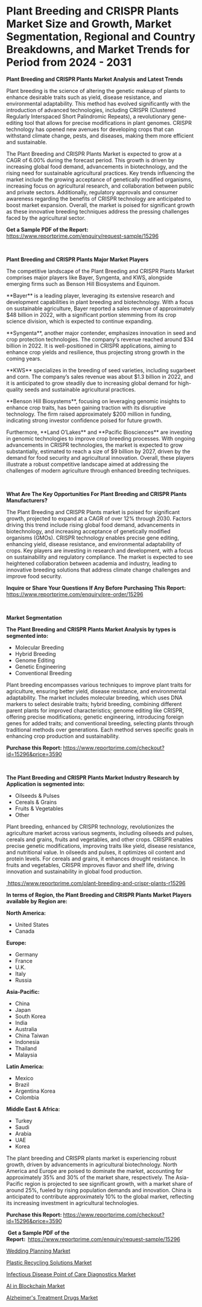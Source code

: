 <p><h1>Plant Breeding and CRISPR Plants Market Size and Growth, Market Segmentation, Regional and Country Breakdowns, and Market Trends for Period from 2024 -  2031</h1></p><p><strong>Plant Breeding and CRISPR Plants Market Analysis and Latest Trends</strong></p>
<p><p>Plant breeding is the science of altering the genetic makeup of plants to enhance desirable traits such as yield, disease resistance, and environmental adaptability. This method has evolved significantly with the introduction of advanced technologies, including CRISPR (Clustered Regularly Interspaced Short Palindromic Repeats), a revolutionary gene-editing tool that allows for precise modifications in plant genomes. CRISPR technology has opened new avenues for developing crops that can withstand climate change, pests, and diseases, making them more efficient and sustainable.</p><p>The Plant Breeding and CRISPR Plants Market is expected to grow at a CAGR of 6.00% during the forecast period. This growth is driven by increasing global food demand, advancements in biotechnology, and the rising need for sustainable agricultural practices. Key trends influencing the market include the growing acceptance of genetically modified organisms, increasing focus on agricultural research, and collaboration between public and private sectors. Additionally, regulatory approvals and consumer awareness regarding the benefits of CRISPR technology are anticipated to boost market expansion. Overall, the market is poised for significant growth as these innovative breeding techniques address the pressing challenges faced by the agricultural sector.</p></p>
<p><strong>Get a Sample PDF of the Report:&nbsp;</strong> <a href="https://www.reportprime.com/enquiry/request-sample/15296?utm_campaign=36&utm_medium=2&utm_source=Github&utm_content=ia&utm_term=29112024&utm_id=plant-breeding-and-crispr-plants">https://www.reportprime.com/enquiry/request-sample/15296</a></p>
<p>&nbsp;</p>
<p><strong>Plant Breeding and CRISPR Plants Major Market Players</strong></p>
<p><p>The competitive landscape of the Plant Breeding and CRISPR Plants Market comprises major players like Bayer, Syngenta, and KWS, alongside emerging firms such as Benson Hill Biosystems and Equinom. </p><p>**Bayer** is a leading player, leveraging its extensive research and development capabilities in plant breeding and biotechnology. With a focus on sustainable agriculture, Bayer reported a sales revenue of approximately $48 billion in 2022, with a significant portion stemming from its crop science division, which is expected to continue expanding.</p><p>**Syngenta**, another major contender, emphasizes innovation in seed and crop protection technologies. The company's revenue reached around $34 billion in 2022. It is well-positioned in CRISPR applications, aiming to enhance crop yields and resilience, thus projecting strong growth in the coming years.</p><p>**KWS** specializes in the breeding of seed varieties, including sugarbeet and corn. The company’s sales revenue was about $1.3 billion in 2022, and it is anticipated to grow steadily due to increasing global demand for high-quality seeds and sustainable agricultural practices.</p><p>**Benson Hill Biosystems**, focusing on leveraging genomic insights to enhance crop traits, has been gaining traction with its disruptive technology. The firm raised approximately $200 million in funding, indicating strong investor confidence poised for future growth.</p><p>Furthermore, **Land O’Lakes** and **Pacific Biosciences** are investing in genomic technologies to improve crop breeding processes. With ongoing advancements in CRISPR technologies, the market is expected to grow substantially, estimated to reach a size of $9 billion by 2027, driven by the demand for food security and agricultural innovation. Overall, these players illustrate a robust competitive landscape aimed at addressing the challenges of modern agriculture through enhanced breeding techniques.</p></p>
<p>&nbsp;</p>
<p><strong>What Are The Key Opportunities For Plant Breeding and CRISPR Plants Manufacturers?</strong></p>
<p><p>The Plant Breeding and CRISPR Plants market is poised for significant growth, projected to expand at a CAGR of over 12% through 2030. Factors driving this trend include rising global food demand, advancements in biotechnology, and increasing acceptance of genetically modified organisms (GMOs). CRISPR technology enables precise gene editing, enhancing yield, disease resistance, and environmental adaptability of crops. Key players are investing in research and development, with a focus on sustainability and regulatory compliance. The market is expected to see heightened collaboration between academia and industry, leading to innovative breeding solutions that address climate change challenges and improve food security.</p></p>
<p><strong>Inquire or Share Your Questions If Any Before Purchasing This Report:</strong> <a href="https://www.reportprime.com/enquiry/pre-order/15296?utm_campaign=36&utm_medium=2&utm_source=Github&utm_content=ia&utm_term=29112024&utm_id=plant-breeding-and-crispr-plants">https://www.reportprime.com/enquiry/pre-order/15296</a></p>
<p>&nbsp;</p>
<p><strong>Market Segmentation</strong></p>
<p><strong>The Plant Breeding and CRISPR Plants Market Analysis by types is segmented into:</strong></p>
<p><ul><li>Molecular Breeding</li><li>Hybrid Breeding</li><li>Genome Editing</li><li>Genetic Engineering</li><li>Conventional Breeding</li></ul></p>
<p><p>Plant breeding encompasses various techniques to improve plant traits for agriculture, ensuring better yield, disease resistance, and environmental adaptability. The market includes molecular breeding, which uses DNA markers to select desirable traits; hybrid breeding, combining different parent plants for improved characteristics; genome editing like CRISPR, offering precise modifications; genetic engineering, introducing foreign genes for added traits; and conventional breeding, selecting plants through traditional methods over generations. Each method serves specific goals in enhancing crop production and sustainability.</p></p>
<p><strong>Purchase this Report:&nbsp;</strong><a href="https://www.reportprime.com/checkout?id=15296&price=3590&utm_campaign=36&utm_medium=2&utm_source=Github&utm_content=ia&utm_term=29112024&utm_id=plant-breeding-and-crispr-plants">https://www.reportprime.com/checkout?id=15296&price=3590</a></p>
<p>&nbsp;</p>
<p><strong>The Plant Breeding and CRISPR Plants Market Industry Research by Application is segmented into:</strong></p>
<p><ul><li>Oilseeds & Pulses</li><li>Cereals & Grains</li><li>Fruits & Vegetables</li><li>Other</li></ul></p>
<p><p>Plant breeding, enhanced by CRISPR technology, revolutionizes the agriculture market across various segments, including oilseeds and pulses, cereals and grains, fruits and vegetables, and other crops. CRISPR enables precise genetic modifications, improving traits like yield, disease resistance, and nutritional value. In oilseeds and pulses, it optimizes oil content and protein levels. For cereals and grains, it enhances drought resistance. In fruits and vegetables, CRISPR improves flavor and shelf life, driving innovation and sustainability in global food production.</p></p>
<p><a href="https://www.reportprime.com/plant-breeding-and-crispr-plants-r15296?utm_campaign=36&utm_medium=2&utm_source=Github&utm_content=ia&utm_term=29112024&utm_id=plant-breeding-and-crispr-plants">&nbsp;https://www.reportprime.com/plant-breeding-and-crispr-plants-r15296</a></p>
<p><strong>In terms of Region, the Plant Breeding and CRISPR Plants Market Players available by Region are:</strong></p>
<p>
    <p> <strong> North America: </strong>
        <ul>
            <li>United States</li>
            <li>Canada</li>
        </ul>
        </p> 
    <p> <strong> Europe: </strong>
        <ul>
            <li>Germany</li>
            <li>France</li>
            <li>U.K.</li>
            <li>Italy</li>
            <li>Russia</li>
        </ul>
        </p> 
    <p> <strong> Asia-Pacific: </strong>
        <ul>
            <li>China</li>
            <li>Japan</li>
            <li>South Korea</li>
            <li>India</li>
            <li>Australia</li>
            <li>China Taiwan</li>
            <li>Indonesia</li>
            <li>Thailand</li>
            <li>Malaysia</li>
        </ul>
        </p> 
    <p> <strong> Latin America: </strong>
        <ul>
            <li>Mexico</li>
            <li>Brazil</li>
            <li>Argentina Korea</li>
            <li>Colombia</li>
        </ul>
        </p> 
    <p> <strong> Middle East & Africa: </strong>
        <ul>
            <li>Turkey</li>
            <li>Saudi</li>
            <li>Arabia</li>
            <li>UAE</li>
            <li>Korea</li>
        </ul>
    </p>
    </p>
<p><p>The plant breeding and CRISPR plants market is experiencing robust growth, driven by advancements in agricultural biotechnology. North America and Europe are poised to dominate the market, accounting for approximately 35% and 30% of the market share, respectively. The Asia-Pacific region is projected to see significant growth, with a market share of around 25%, fueled by rising population demands and innovation. China is anticipated to contribute approximately 10% to the global market, reflecting its increasing investment in agricultural technologies.</p></p>
<p><strong>Purchase this Report: </strong><a href="https://www.reportprime.com/checkout?id=15296&price=3590&utm_campaign=36&utm_medium=2&utm_source=Github&utm_content=ia&utm_term=29112024&utm_id=plant-breeding-and-crispr-plants">https://www.reportprime.com/checkout?id=15296&price=3590</a></p>
<p>&nbsp;<strong>Get a Sample PDF of the Report:&nbsp;&nbsp;</strong><a href="https://www.reportprime.com/enquiry/request-sample/15296?utm_campaign=36&utm_medium=2&utm_source=Github&utm_content=ia&utm_term=29112024&utm_id=plant-breeding-and-crispr-plants">https://www.reportprime.com/enquiry/request-sample/15296</a></p>
<p><strong></strong></p>
<p><p><a href="https://github.com/SanjidaKhan901/Market-Research-Report-List-1/blob/main/wedding-planning-market.md?utm_campaign=36&utm_medium=2&utm_source=Github&utm_content=ia&utm_term=29112024&utm_id=plant-breeding-and-crispr-plants">Wedding Planning Market</a></p><p><a href="https://www.linkedin.com/pulse/size-share-projected-growth-rate-plastic-recycling-solutions-s1fpf?utm_campaign=36&utm_medium=2&utm_source=Github&utm_content=ia&utm_term=29112024&utm_id=plant-breeding-and-crispr-plants">Plastic Recycling Solutions Market</a></p><p><a href="https://github.com/tamvrosiya/Market-Research-Report-List-6/blob/main/infectious-disease-point-of-care-diagnostics-market.md?utm_campaign=36&utm_medium=2&utm_source=Github&utm_content=ia&utm_term=29112024&utm_id=plant-breeding-and-crispr-plants">Infectious Disease Point of Care Diagnostics Market</a></p><p><a href="https://www.linkedin.com/pulse/future-ai-blockchain-market-industry-overview-growth-prospects-xmqof?utm_campaign=36&utm_medium=2&utm_source=Github&utm_content=ia&utm_term=29112024&utm_id=plant-breeding-and-crispr-plants">AI in Blockchain Market</a></p><p><a href="https://issuu.com/reportprime-2/docs/alzheimers-treatment-drugs-market-size-2030.pptx?utm_campaign=36&utm_medium=2&utm_source=Github&utm_content=ia&utm_term=29112024&utm_id=plant-breeding-and-crispr-plants">Alzheimer's Treatment Drugs Market</a></p></p>